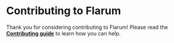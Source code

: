 # Contributing to Flarum

Thank you for considering contributing to Flarum! Please read the **[Contributing guide](https://docs.flarum.org/contributingl)** to learn how you can help.
